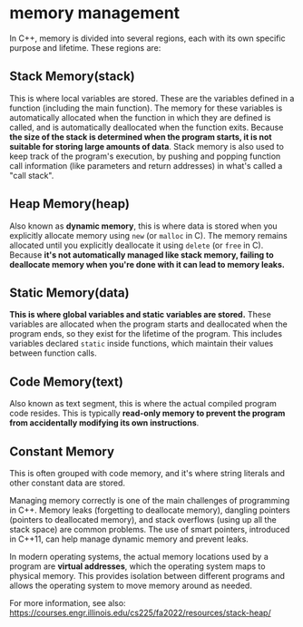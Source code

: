 # memory management

In C++, memory is divided into several regions, each with its own specific purpose and lifetime. These regions are:

## **Stack Memory**(stack)

 This is where local variables are stored. These are the variables defined in a function (including the main function). The memory for these variables is automatically allocated when the function in which they are defined is called, and is automatically deallocated when the function exits. Because **the size of the stack is determined when the program starts, it is not suitable for storing large amounts of data**. Stack memory is also used to keep track of the program's execution, by pushing and popping function call information (like parameters and return addresses) in what's called a "call stack".

## **Heap Memory**(heap)

Also known as **dynamic memory**, this is where data is stored when you explicitly allocate memory using `new` (or `malloc` in C). The memory remains allocated until you explicitly deallocate it using `delete` (or `free` in C). Because **it's not automatically managed like stack memory, failing to deallocate memory when you're done with it can lead to memory leaks.**

## **Static Memory**(data)

**This is where global variables and static variables are stored.** These variables are allocated when the program starts and deallocated when the program ends, so they exist for the lifetime of the program. This includes variables declared `static` inside functions, which maintain their values between function calls.

## **Code Memory**(text)

 Also known as text segment, this is where the actual compiled program code resides. This is typically **read-only memory to prevent the program from accidentally modifying its own instructions**.

## **Constant Memory**

This is often grouped with code memory, and it's where string literals and other constant data are stored.

Managing memory correctly is one of the main challenges of programming in C++. Memory leaks (forgetting to deallocate memory), dangling pointers (pointers to deallocated memory), and stack overflows (using up all the stack space) are common problems. The use of smart pointers, introduced in C++11, can help manage dynamic memory and prevent leaks. 

In modern operating systems, the actual memory locations used by a program are **virtual addresses**, which the operating system maps to physical memory. This provides isolation between different programs and allows the operating system to move memory around as needed.



For more information, see also: https://courses.engr.illinois.edu/cs225/fa2022/resources/stack-heap/